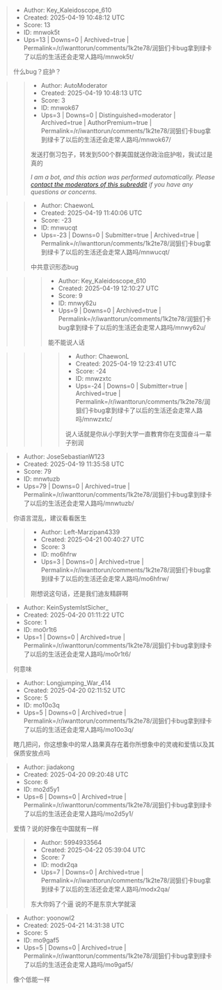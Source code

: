 > - Author: Key_Kaleidoscope_610
> - Created: 2025-04-19 10:48:12 UTC
> - Score: 13
> - ID: mnwok5t
> - Ups=13 | Downs=0 | Archived=true | Permalink=/r/iwanttorun/comments/1k2te78/润狙们卡bug拿到绿卡了以后的生活还会走常人路吗/mnwok5t/
>
> 什么bug？庇护？

>> - Author: AutoModerator
>> - Created: 2025-04-19 10:48:13 UTC
>> - Score: 3
>> - ID: mnwok67
>> - Ups=3 | Downs=0 | Distinguished=moderator | Archived=true | AuthorPremium=true | Permalink=/r/iwanttorun/comments/1k2te78/润狙们卡bug拿到绿卡了以后的生活还会走常人路吗/mnwok67/
>>
>> 发送打倒习包子，转发到500个群美国就送你政治庇护啦，我试过是真的
>> 
>> *I am a bot, and this action was performed automatically. Please [contact the moderators of this subreddit](/message/compose/?to=/r/iwanttorun) if you have any questions or concerns.*

>> - Author: ChaewonL
>> - Created: 2025-04-19 11:40:06 UTC
>> - Score: -23
>> - ID: mnwucqt
>> - Ups=-23 | Downs=0 | Submitter=true | Archived=true | Permalink=/r/iwanttorun/comments/1k2te78/润狙们卡bug拿到绿卡了以后的生活还会走常人路吗/mnwucqt/
>>
>> 中共意识形态bug

>>> - Author: Key_Kaleidoscope_610
>>> - Created: 2025-04-19 12:10:27 UTC
>>> - Score: 9
>>> - ID: mnwy62u
>>> - Ups=9 | Downs=0 | Archived=true | Permalink=/r/iwanttorun/comments/1k2te78/润狙们卡bug拿到绿卡了以后的生活还会走常人路吗/mnwy62u/
>>>
>>> 能不能说人话

>>>> - Author: ChaewonL
>>>> - Created: 2025-04-19 12:23:41 UTC
>>>> - Score: -24
>>>> - ID: mnwzxtc
>>>> - Ups=-24 | Downs=0 | Submitter=true | Archived=true | Permalink=/r/iwanttorun/comments/1k2te78/润狙们卡bug拿到绿卡了以后的生活还会走常人路吗/mnwzxtc/
>>>>
>>>> 说人话就是你从小学到大学一直教育你在支国奋斗一辈子别润

> - Author: JoseSebastianW123
> - Created: 2025-04-19 11:35:58 UTC
> - Score: 79
> - ID: mnwtuzb
> - Ups=79 | Downs=0 | Archived=true | Permalink=/r/iwanttorun/comments/1k2te78/润狙们卡bug拿到绿卡了以后的生活还会走常人路吗/mnwtuzb/
>
> 你语言混乱，建议看看医生

>> - Author: Left-Marzipan4339
>> - Created: 2025-04-21 00:40:27 UTC
>> - Score: 3
>> - ID: mo6hfrw
>> - Ups=3 | Downs=0 | Archived=true | Permalink=/r/iwanttorun/comments/1k2te78/润狙们卡bug拿到绿卡了以后的生活还会走常人路吗/mo6hfrw/
>>
>> 刚想说这句话，还是我们迪友精辟啊

> - Author: KeinSystemIstSicher_
> - Created: 2025-04-20 01:11:22 UTC
> - Score: 1
> - ID: mo0r1t6
> - Ups=1 | Downs=0 | Archived=true | Permalink=/r/iwanttorun/comments/1k2te78/润狙们卡bug拿到绿卡了以后的生活还会走常人路吗/mo0r1t6/
>
> 何意味

> - Author: Longjumping_War_414
> - Created: 2025-04-20 02:11:52 UTC
> - Score: 5
> - ID: mo10o3q
> - Ups=5 | Downs=0 | Archived=true | Permalink=/r/iwanttorun/comments/1k2te78/润狙们卡bug拿到绿卡了以后的生活还会走常人路吗/mo10o3q/
>
> 瞎几把问，你这想象中的常人路果真存在着你所想象中的灵魂和爱情以及其保质安放点吗

> - Author: jiadakong
> - Created: 2025-04-20 09:20:48 UTC
> - Score: 6
> - ID: mo2d5y1
> - Ups=6 | Downs=0 | Archived=true | Permalink=/r/iwanttorun/comments/1k2te78/润狙们卡bug拿到绿卡了以后的生活还会走常人路吗/mo2d5y1/
>
> 爱情？说的好像在中国就有一样

>> - Author: 5994933564
>> - Created: 2025-04-22 05:39:04 UTC
>> - Score: 7
>> - ID: modx2qa
>> - Ups=7 | Downs=0 | Archived=true | Permalink=/r/iwanttorun/comments/1k2te78/润狙们卡bug拿到绿卡了以后的生活还会走常人路吗/modx2qa/
>>
>> 东大你妈了个逼  说的不是东京大学就滚

> - Author: yoonowl2
> - Created: 2025-04-21 14:31:38 UTC
> - Score: 5
> - ID: mo9gaf5
> - Ups=5 | Downs=0 | Archived=true | Permalink=/r/iwanttorun/comments/1k2te78/润狙们卡bug拿到绿卡了以后的生活还会走常人路吗/mo9gaf5/
>
> 像个低能一样

